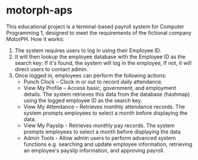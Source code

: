 # motorph-aps
This educational project is a terminal-based payroll system for Computer Programming 1, designed to meet the requirements of the fictional company MotorPH.
How it works:
1. The system requires users to log in using their Employee ID.
2. It will then lookup the employee database with the Employee ID as the search key; If it's found, the system will log in the employee, If not, it will direct users to contact admin.
3. Once logged in, employees can perform the following actions:
    - Punch Clock – Clock in or out to record daily attendance.
    - View My Profile – Access basic, government, and employment details. The system retrieves this data from the database (hashmap) using the logged employee ID as the search key.
    - View My Attendance – Retrieves monthly attendance records. The system prompts employees to select a month before displaying the data.
    - View My Payslip - Retrieves monthly pay records. The system prompts employees to select a month before displaying the data.
    - Admin Tools - Allow admin users to perform advanced system functions e.g. searching and update employee information, retrieving an employee's payslip information, and approving payroll.
